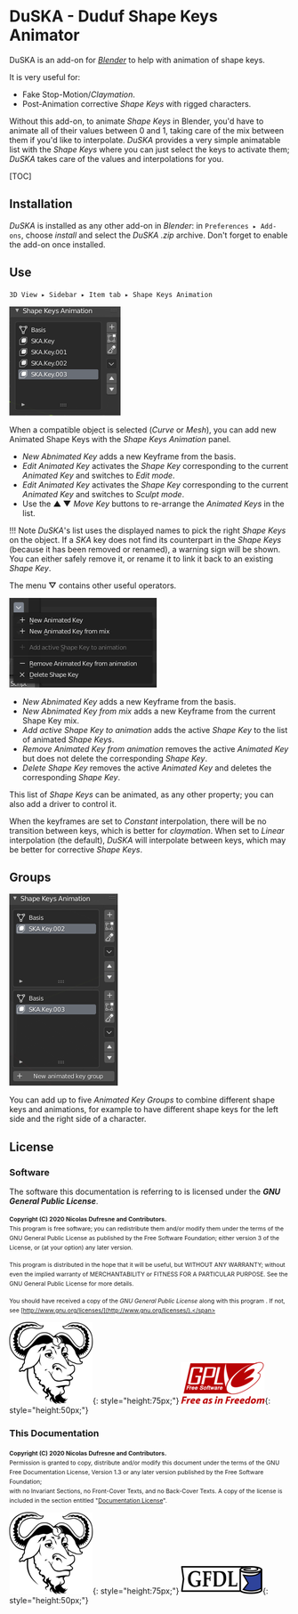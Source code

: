 # DuSKA - Duduf Shape Keys Animator

DuSKA is an add-on for [*Blender*](http://blender.org) to help with animation of shape keys.

It is very useful for:

- Fake Stop-Motion/*Claymation*.
- Post-Animation corrective *Shape Keys* with rigged characters.

Without this add-on, to animate *Shape Keys* in Blender, you'd have to animate all of their values between 0 and 1, taking care of the mix between them if you'd like to interpolate. *DuSKA* provides a very simple animatable list with the *Shape Keys* where you can just select the keys to activate them; *DuSKA* takes care of the values and interpolations for you.

[TOC]

## Installation

*DuSKA* is installed as any other add-on in *Blender*: in `Preferences ▸ Add-ons`, choose *install* and select the *DuSKA* *.zip* archive. Don't forget to enable the add-on once installed.

## Use

`3D View ▸ Sidebar ▸ Item tab ▸ Shape Keys Animation`

![](img/captures/duska-panel.png)

When a compatible object is selected (*Curve* or *Mesh*), you can add new Animated Shape Keys with the *Shape Keys Animation* panel.

- *New Abnimated Key* adds a new Keyframe from the basis.
- *Edit Animated Key* activates the *Shape Key* corresponding to the current *Animated Key* and switches to *Edit mode*.
- *Edit Animated Key* activates the *Shape Key* corresponding to the current *Animated Key* and switches to *Sculpt mode*.
- Use the **▲ ▼** *Move Key* buttons to re-arrange the *Animated Keys* in the list.

!!! Note
    *DuSKA*'s list uses the displayed names to pick the right *Shape Keys* on the object. If a *SKA* key does not find its counterpart in the *Shape Keys* (because it has been removed or renamed), a warning sign will be shown. You can either safely remove it, or rename it to link it back to an existing *Shape Key*.

The menu **▽** contains other useful operators.

![](img/captures/duska-popup.png)

- *New Abnimated Key* adds a new Keyframe from the basis.
- *New Abnimated Key from mix* adds a new Keyframe from the current Shape Key mix.
- *Add active Shape Key to animation* adds the active *Shape Key* to the list of animated *Shape Keys*.
- *Remove Animated Key from animation* removes the active *Animated Key* but does not delete the corresponding *Shape Key*.
- *Delete Shape Key* removes the active *Animated Key* and deletes the corresponding *Shape Key*.

This list of *Shape Keys* can be animated, as any other property; you can also add a driver to control it.

When the keyframes are set to *Constant* interpolation, there will be no transition between keys, which is better for *claymation*. When set to *Linear* interpolation (the default), *DuSKA* will interpolate between keys, which may be better for corrective *Shape Keys*.

## Groups

![](img/captures/duska-groups.png)

You can add up to five *Animated Key Groups* to combine different shape keys and animations, for example to have different shape keys for the left side and the right side of a character.

## License

### Software

The software this documentation is referring to is licensed under the ***GNU General Public License***.

<span style="font-size:0.75em;">**Copyright (C)  2020 Nicolas Dufresne and Contributors.**  
This program is free software; you can redistribute them and/or modify them under the terms of the GNU General Public License as published by the Free Software Foundation; either version 3 of the License, or (at your option) any later version.</span>

<span style="font-size:0.75em;">This program is distributed in the hope that it will be useful, but WITHOUT ANY WARRANTY; without even the implied warranty of MERCHANTABILITY or FITNESS FOR A PARTICULAR PURPOSE. See the GNU General Public License for more details.</span>

<span style="font-size:0.75em;">You should have received a copy of the *GNU General Public License* along with this program . If not, see [http://www.gnu.org/licenses/](http://www.gnu.org/licenses/).</span>

![GNU](img/licenses/gnu.png){: style="height:75px;"} ![GPL3](img/licenses/gplv3.png){: style="height:50px;"}

### This Documentation

<span style="font-size:0.75em;">**Copyright (C)  2020 Nicolas Dufresne and Contributors.**  
Permission is granted to copy, distribute and/or modify this document under the terms of the GNU Free Documentation License, Version 1.3 or any later version published by the Free Software Foundation;  
with no Invariant Sections, no Front-Cover Texts, and no Back-Cover Texts.
A copy of the license is included in the section entitled "[Documentation License](licenses/gfdl.md)".</span>

![GNU](img/licenses/gnu.png){: style="height:75px;"} ![GFDL](img/licenses/gfdl-logo.png){: style="height:50px;"}